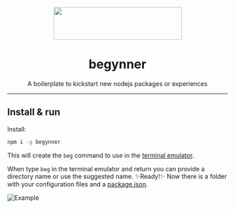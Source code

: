 <p align="center">
	<img src="https://raw.githubusercontent.com/marcker/begynner/assets/images/master/logo-begynner.png" width="293" height="75">
</p>

<h1 align="center">begynner</h1>

<p align="center">A boilerplate to kickstart new nodejs packages or experiences</p>

---

## Install & run

Install:

```bash
npm i -g begynner
```

This will create the `beg` command to use in the [terminal emulator](https://en.wikipedia.org/wiki/Terminal_emulator).

When type `beg` in the terminal emulator and return you can provide a directory name or use the suggested name. :sparkles:Ready!:sparkles: Now there is a folder with your configuration files and a [package.json](https://docs.npmjs.com/files/package.json).

![Example](https://raw.githubusercontent.com/marcker/begynner/assets/images/master/example.png)
